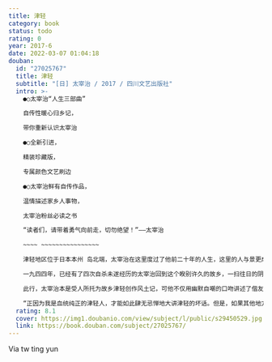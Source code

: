 ```yaml
---
title: 津轻
category: book
status: todo
rating: 0
year: 2017-6
date: 2022-03-07 01:04:18
douban:
  id: "27025767"
  title: 津轻
  subtitle: "[日] 太宰治 / 2017 / 四川文艺出版社"
  intro: >-
    ●○太宰治“人生三部曲”

    自传性暖心归乡记，

    带你重新认识太宰治

    ●○全新引进，

    精装珍藏版，

    专属颜色文艺刷边

    ●○太宰治鲜有自传作品，

    温情描述家乡人事物，

    太宰治粉丝必读之书

    “读者们，请带着勇气向前走，切勿绝望！”——太宰治

    ~~~~ ~~~~~~~~~~~~~~~~

    津轻地区位于日本本州 岛北端，太宰治在这里度过了他前二十年的人生，这里的人与景更成为太宰治日后诸多作品的原型。

    一九四四年，已经有了四次自杀未遂经历的太宰治回到这个睽别许久的故乡，一扫往日的阴霾愁绪，赏山水、访旧友，展开了一场自我治愈的巡游。

    此行，太宰治本是受人所托为故乡津轻创作风土记，可他不仅用幽默自嘲的口吻讲述了偕友人登高、吃蟹、饮酒、畅谈的经历，更以少有的温柔笔触，为读者描绘了这片他生命中仅存的光明之地，使得本书收获了可以媲美小说的效果。

    “正因为我是血统纯正的津轻人，才能如此肆无忌惮地大讲津轻的坏话。但是，如果其他地方的人听到我讲这些坏话，因而全盘尽信并且瞧不起津轻，我想自己还是会觉得不大高兴。再怎么说，我毕竟深爱着津轻。”
  rating: 8.1
  cover: https://img1.doubanio.com/view/subject/l/public/s29450529.jpg
  link: https://book.douban.com/subject/27025767/
---
```


Via tw ting yun 

